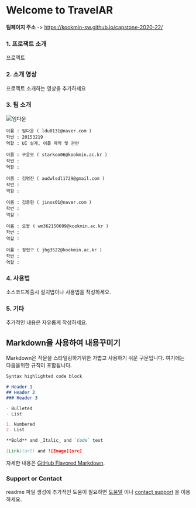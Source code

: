 # Welcome to TravelAR

**팀페이지 주소** -> https://kookmin-sw.github.io/capstone-2020-22/


### 1. 프로잭트 소개

프로젝트

### 2. 소개 영상

프로젝트 소개하는 영상을 추가하세요

### 3. 팀 소개
![임다운](https://user-images.githubusercontent.com/48586615/76824621-04333980-685b-11ea-940a-4d8543b7902e.jpg)
```
이름 : 임다운 ( ldu0131@naver.com )
학번 : 20153219
역할 : UI 설계, 어플 제작 및 관련  
```

```
이름 : 구윤모 ( starkoo06@kookmin.ac.kr )
학번 :
역할 :
```

```
이름 : 김명진 ( audwlsdl1729@gmail.com )
학번 :
역할 :
```

```
이름 : 김종현 ( jinos01@naver.com )
학번 :
역할 :
```

```
이름 : 오몽 ( wm362150699@kookmin.ac.kr )
학번 :
역할 :
```

```
이름 : 정현구 ( jhg3522@kookmin.ac.kr )
학번 :
역할 :
```

### 4. 사용법

소스코드제출시 설치법이나 사용법을 작성하세요.

### 5. 기타

추가적인 내용은 자유롭게 작성하세요.


## Markdown을 사용하여 내용꾸미기

Markdown은 작문을 스타일링하기위한 가볍고 사용하기 쉬운 구문입니다. 여기에는 다음을위한 규칙이 포함됩니다.

```markdown
Syntax highlighted code block

# Header 1
## Header 2
### Header 3

- Bulleted
- List

1. Numbered
2. List

**Bold** and _Italic_ and `Code` text

[Link](url) and ![Image](src)
```

자세한 내용은 [GitHub Flavored Markdown](https://guides.github.com/features/mastering-markdown/).

### Support or Contact

readme 파일 생성에 추가적인 도움이 필요하면 [도움말](https://help.github.com/articles/about-readmes/) 이나 [contact support](https://github.com/contact) 을 이용하세요.
